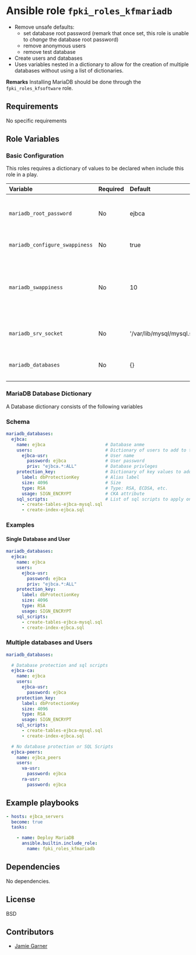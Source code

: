 # Ansible role `fpki_roles_kfmariadb`

- Remove unsafe defaults:
    - set database root password (remark that once set, this role is unable to *change* the database root password)
    - remove anonymous users
    - remove test database
- Create users and databases
- Uses variables nested in a dictionary to allow for the creation of multiple databases without using a list of dictionaries.

**Remarks**
Installing MariaDB should be done through the `fpki_roles_kfsoftware` role.

## Requirements

No specific requirements

## Role Variables

### Basic Configuration

This roles requires a dictionary of values to be declared when include this role in a play.

| Variable                        | Required    | Default                      | Comments                                                                                             |
| :---                            | :---        | :---                         | :---                                                                                                 |
| `mariadb_root_password`         | No          | ejbca                        | Root user password to set during initial configuration.                                              |
| `mariadb_configure_swappiness`  | No          | true                         | Switch for configuring "swappiness".                                                                 |
| `mariadb_swappiness`            | No          | 10                           | "Swappiness" value. System default is 60. A value of 0 means that swapping out processes is avoided. |
| `mariadb_srv_socket`            | No          | '/var/lib/mysql/mysql.sock'  | Server socket for connecting to the database.                                                        |   
| `mariadb_databases`             | No          | {}                           | Dictionary containing the databases to be created.                                                   |

### MariaDB Database Dictionary

A Database dictionary consists of the following variables

### Schema
```yaml
mariadb_databases:
  ejbca:                              
    name: ejbca                       # Database anme
    users:                            # Dictionary of users to add to the database
      ejbca-usr:                      # User name
        password: ejbca               # User password
        priv: "ejbca.*:ALL"           # Database privleges
    protection_key:                   # Dictionary of key values to add to the database
      label: dbProtectionKey          # Alias label
      size: 4096                      # Size
      type: RSA                       # Type: RSA, ECDSA, etc.
      usage: SIGN_ENCRYPT             # CKA attribute
    sql_scripts:                      # List of sql scripts to apply on the database
      - create-tables-ejbca-mysql.sql
      - create-index-ejbca.sql
```

### Examples
#### Single Database and User
```yaml
mariadb_databases:
  ejbca:     
    name: ejbca
    users:                            
      ejbca-usr:                                
        password: ejbca      
        priv: "ejbca.*:ALL"         
    protection_key:                   
      label: dbProtectionKey          
      size: 4096                      
      type: RSA                       
      usage: SIGN_ENCRYPT             
    sql_scripts:                      
      - create-tables-ejbca-mysql.sql
      - create-index-ejbca.sql
```

### Multiple databases and Users

```yaml
mariadb_databases:

  # Database protection and sql scripts
  ejbca-ca:     
    name: ejbca                               
    users:                            
      ejbca-usr:                                   
        password: ejbca               
    protection_key:                   
      label: dbProtectionKey          
      size: 4096                      
      type: RSA                       
      usage: SIGN_ENCRYPT             
    sql_scripts:                      
      - create-tables-ejbca-mysql.sql
      - create-index-ejbca.sql

  # No database protection or SQL Scripts
  ejbca-peers:
    name: ejbca_peers
    users:
      va-usr:         
        password: ejbca               
      ra-usr:                              
        password: ejbca                        
```

## Example playbooks

```yaml
- hosts: ejbca_servers
  become: true
  tasks:

    - name: Deploy MariaDB
      ansible.builtin.include_role:
        name: fpki_roles_kfmariadb
```

## Dependencies

No dependencies.

## License

BSD

## Contributors

- [Jamie Garner](https://github.com/jtgarner-keyfactor)